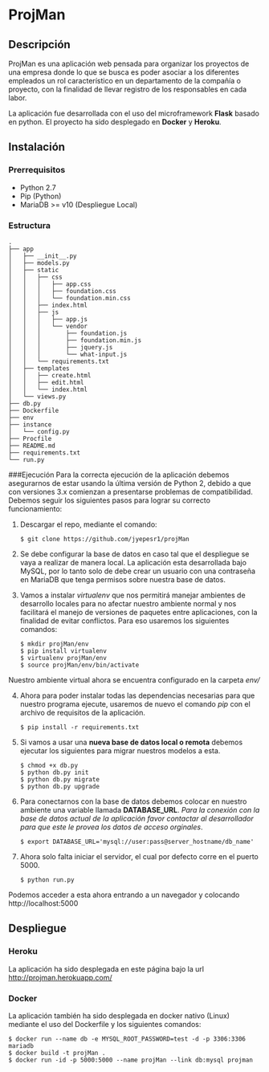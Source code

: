 # ProjMan

## Descripción
ProjMan es una aplicación web pensada para organizar los proyectos de una empresa donde lo que se busca es poder asociar a los diferentes empleados un rol característico en un departamento de la compañía o proyecto, con la finalidad de llevar registro de los responsables en cada labor.

La aplicación fue desarrollada con el uso del microframework **Flask** basado en python. El proyecto ha sido desplegado en **Docker** y **Heroku**.

## Instalación
### Prerrequisitos
* Python 2.7
* Pip (Python)
* MariaDB >= v10 (Despliegue Local)

### Estructura
   ```
   .
   ├── app
   │   ├── __init__.py
   │   ├── models.py
   │   ├── static
   │   │   ├── css
   │   │   │   ├── app.css
   │   │   │   ├── foundation.css
   │   │   │   └── foundation.min.css
   │   │   ├── index.html
   │   │   ├── js
   │   │   │   ├── app.js
   │   │   │   └── vendor
   │   │   │       ├── foundation.js
   │   │   │       ├── foundation.min.js
   │   │   │       ├── jquery.js
   │   │   │       └── what-input.js
   │   │   └── requirements.txt
   │   ├── templates
   │   │   ├── create.html
   │   │   ├── edit.html
   │   │   └── index.html
   │   └── views.py
   ├── db.py
   ├── Dockerfile
   ├── env
   ├── instance
   │   └── config.py
   ├── Procfile
   ├── README.md
   ├── requirements.txt
   └── run.py
   ```
###Ejecución
Para la correcta ejecución de la aplicación debemos asegurarnos de estar usando la última versión de Python 2, debido a que con versiones 3.x comienzan a presentarse problemas de compatibilidad. Debemos seguir los siguientes pasos para lograr su correcto funcionamiento:

1. Descargar el repo, mediante el comando:
   ```
   $ git clone https://github.com/jyepesr1/projMan
   ```
2. Se debe configurar la base de datos en caso tal que el despliegue se vaya a realizar de manera local. La aplicación esta desarrollada bajo MySQL, por lo tanto solo de debe crear un usuario con una contraseña en MariaDB que tenga permisos sobre nuestra base de datos.

3. Vamos a instalar *virtualenv* que nos permitirá manejar ambientes de desarrollo locales para no afectar nuestro ambiente normal y nos facilitará el manejo de versiones de paquetes entre aplicaciones, con la finalidad de evitar conflictos. Para eso usaremos los siguientes comandos:
   ```
   $ mkdir projMan/env
   $ pip install virtualenv
   $ virtualenv projMan/env
   $ source projMan/env/bin/activate
   ```
Nuestro ambiente virtual ahora se encuentra configurado en la carpeta *env/*

4. Ahora para poder instalar todas las dependencias necesarias para que nuestro programa ejecute, usaremos de nuevo el comando *pip* con el archivo de requisitos de la aplicación.
   ```
   $ pip install -r requirements.txt
   ```
5. Si vamos a usar una **nueva base de datos local o remota** debemos ejecutar los siguientes para migrar nuestros modelos a esta.
   ```
   $ chmod +x db.py
   $ python db.py init
   $ python db.py migrate
   $ python db.py upgrade
   ```
6. Para conectarnos con la base de datos debemos colocar en nuestro ambiente una variable llamada **DATABASE_URL**. *Para la conexión con la base de datos actual de la aplicación favor contactar al desarrollador para que este le provea los datos de acceso orginales*.
   ```
   $ export DATABASE_URL='mysql://user:pass@server_hostname/db_name'
   ```
7. Ahora solo falta iniciar el servidor, el cual por defecto corre en el puerto 5000.
   ```
   $ python run.py
   ```
Podemos acceder a esta ahora entrando a un navegador y colocando http://localhost:5000

## Despliegue
### Heroku
La aplicación ha sido desplegada en este página bajo la url http://projman.herokuapp.com/

### Docker
La aplicación también ha sido desplegada en docker nativo (Linux) mediante el uso del Dockerfile y los siguientes comandos:
   ```
   $ docker run --name db -e MYSQL_ROOT_PASSWORD=test -d -p 3306:3306 mariadb
   $ docker build -t projMan .
   $ docker run -id -p 5000:5000 --name projMan --link db:mysql projman
   ```

